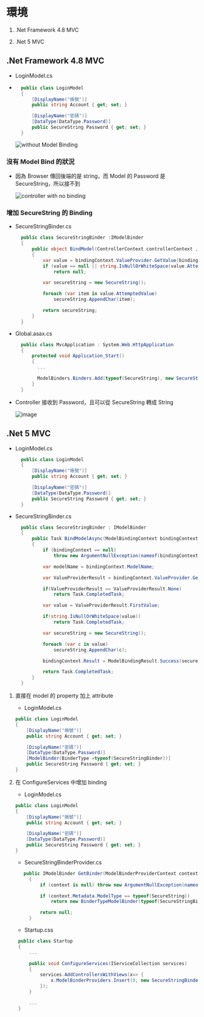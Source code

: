 # 環境

1. .Net Framework 4.8 MVC

1. .Net 5 MVC

## .Net Framework 4.8 MVC

- LoginModel.cs

- ```csharp
    public class LoginModel
    {
        [DisplayName("帳號")]
        public string Account { get; set; }

        [DisplayName("密碼")]
        [DataType(DataType.Password)]
        public SecureString Password { get; set; }
    }
  ```

  ![without Model Binding](https://user-images.githubusercontent.com/37999690/125567870-bac32b80-8509-42a4-a929-d7dda2139f91.png)

### 沒有 Model Bind 的狀況

- 因為 Browser 傳回後端的是 string，而 Model 的 Password 是 SecureString，所以接不到

  ![controller with no binding](https://user-images.githubusercontent.com/37999690/125568399-4ccaac3b-690e-4e07-9793-f19d18ed1ec4.png)

### 增加 SecureString 的 Binding

- SecureStringBinder.cs

  ```csharp
    public class SecureStringBinder :IModelBinder
    {
        public object BindModel(ControllerContext controllerContext , ModelBindingContext bindingContext)
        {
            var value = bindingContext.ValueProvider.GetValue(bindingContext.ModelName);
            if (value == null || string.IsNullOrWhiteSpace(value.AttemptedValue))
                return null;

            var secureString = new SecureString();

            foreach (var item in value.AttemptedValue)
                secureString.AppendChar(item);

            return secureString;
        }
    }
  ```

- Global.asax.cs

  ```csharp
    public class MvcApplication : System.Web.HttpApplication
    {
        protected void Application_Start()
        {
          ...

          ModelBinders.Binders.Add(typeof(SecureString), new SecureStringBinder());
        }
    }
  ```

- Controller 接收到 Password，且可以從 SecureString 轉成 String

  ![image](https://user-images.githubusercontent.com/37999690/125569233-6f032740-792e-4794-a1bd-f1c486057539.png)

## .Net 5 MVC

- LoginModel.cs

  ```csharp
    public class LoginModel
    {
        [DisplayName("帳號")]
        public string Account { get; set; }

        [DisplayName("密碼")]
        [DataType(DataType.Password)]
        public SecureString Password { get; set; }
    }
  ```

- SecureStringBinder.cs

  ```cs
    public class SecureStringBinder : IModelBinder
    {
        public Task BindModelAsync(ModelBindingContext bindingContext)
        {
            if (bindingContext == null)
                throw new ArgumentNullException(nameof(bindingContext));

            var modelName = bindingContext.ModelName;

            var ValueProviderResult = bindingContext.ValueProvider.GetValue(modelName);

            if(ValueProviderResult == ValueProviderResult.None)
                return Task.CompletedTask;

            var value = ValueProviderResult.FirstValue;

            if(string.IsNullOrWhiteSpace(value))
                return Task.CompletedTask;

            var secureString = new SecureString();

            foreach (var c in value)
                secureString.AppendChar(c);

            bindingContext.Result = ModelBindingResult.Success(secureString);

            return Task.CompletedTask;
        }
    }
  ```

1. 直接在 model 的 property 加上 attribute

   - LoginModel.cs

   ```csharp
   public class LoginModel
   {
       [DisplayName("帳號")]
       public string Account { get; set; }

       [DisplayName("密碼")]
       [DataType(DataType.Password)]
       [ModelBinder(BinderType =typeof(SecureStringBinder))]
       public SecureString Password { get; set; }
   }
   ```

1. 在 ConfigureServices 中增加 binding

   - LoginModel.cs

   ```csharp
   public class LoginModel
   {
       [DisplayName("帳號")]
       public string Account { get; set; }

       [DisplayName("密碼")]
       [DataType(DataType.Password)]
       public SecureString Password { get; set; }
   }
   ```

   - SecureStringBinderProvider.cs

   ```csharp
      public IModelBinder GetBinder(ModelBinderProviderContext context)
        {
            if (context is null) throw new ArgumentNullException(nameof(context));

            if (context.Metadata.ModelType == typeof(SecureString))
                return new BinderTypeModelBinder(typeof(SecureStringBinder));

            return null;
        }
   ```

   - Startup.css

   ```csharp
    public class Startup
    {
        ...

        public void ConfigureServices(IServiceCollection services)
        {
            services.AddControllersWithViews(x=> {
                x.ModelBinderProviders.Insert(0, new SecureStringBinderProvider());
            });
        }

        ...
    }

   ```
